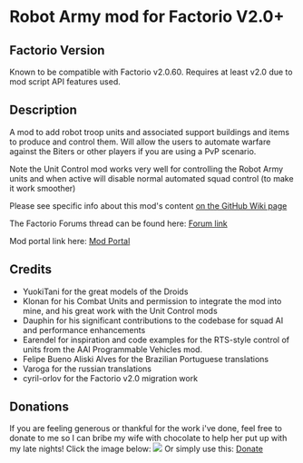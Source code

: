 # Robot Army mod for Factorio V2.0+

## Factorio Version
Known to be compatible with Factorio v2.0.60. Requires at least v2.0 due to mod script API features used.


## Description
A mod to add robot troop units and associated support buildings and items to produce and control them. Will allow the users to automate warfare against the Biters or other players if you are using a PvP scenario.

Note the Unit Control mod works very well for controlling the Robot Army units and when active will disable normal automated squad control (to make it work smoother)

Please see specific info about this mod's content [on the GitHub Wiki page](https://github.com/kyranf/robotarmyfactorio/wiki)

The Factorio Forums thread can be found here: [Forum link](https://forums.factorio.com/viewtopic.php?f=97&t=23543)

Mod portal link here: [Mod Portal](https://mods.factorio.com/mods/kyranzor/robotarmy)

## Credits
* YuokiTani for the great models of the Droids
* Klonan for his Combat Units and permission to integrate the mod into mine, and his great work with the Unit Control mods
* Dauphin for his significant contributions to the codebase for squad AI and performance enhancements
* Earendel for inspiration and code examples for the RTS-style control of units from the AAI Programmable Vehicles mod.
* Felipe Bueno Aliski Alves for the Brazilian Portuguese translations
* Varoga for the russian translations
* cyril-orlov for the Factorio v2.0 migration work

## Donations
If you are feeling generous or thankful for the work i've done, feel free to donate to me so I can bribe my wife with chocolate to help her put up with my late nights! Click the image below:
[![](https://www.paypalobjects.com/en_US/i/btn/btn_donateCC_LG.gif)](https://www.paypal.me/KyranF)
Or simply use this: [Donate](https://www.paypal.me/KyranF)